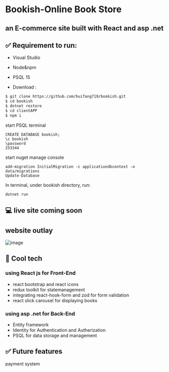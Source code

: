 # Bookish-Online Book Store
## an E-commerce site built with React and asp .net 

## :white_check_mark: Requirement to run: 
- Visual Studio
- Node&npm
- PSQL 15

- Download :
```zsh
$ git clone https://github.com/huifang719/bookish.git
$ cd bookish
$ dotnet restore
$ cd clientAPP
$ npm i
```
start PSQL terminal
```
CREATE DATABASE bookish;
\c bookish
\password
253344
```

start nuget manage console
```
add-migration InitialMigration -c applicationdbcontext -o data/migrations
Update-Database
```
In terminal, under bookish directory, run:
```
dotnet run
```

## :computer: live site coming soon
## website outlay
![image](https://user-images.githubusercontent.com/112321294/225468821-2a5325bd-964f-4a3c-8433-f2132a29c6db.png)

## :rocket: Cool tech
### using React js for Front-End
- react bootstrap and react icons
- redux toolkit for statemanagement
- integrating react-hook-form and zod for form validation 
- react slick carousel for displaying books
### using asp .net for Back-End
- Entity framework 
- Identity for Authentication and Autherization
- PSQL for data storage and management

## :white_check_mark: Future features
payment system
